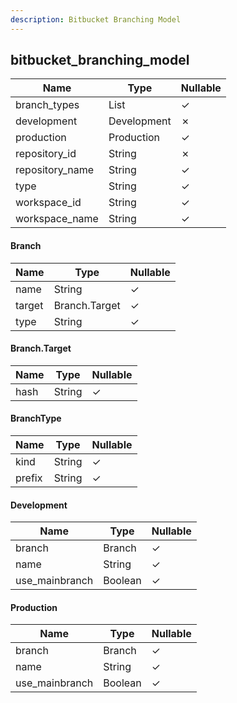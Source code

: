 ```yaml
---
description: Bitbucket Branching Model
---
```

bitbucket_branching_model
-------------------------

| **Name**        | **Type**         | **Nullable** |
| --------------- | ---------------- | ------------ |
| branch_types    | List<BranchType> | &check;      |
| development     | Development      | &cross;      |
| production      | Production       | &check;      |
| repository_id   | String           | &cross;      |
| repository_name | String           | &check;      |
| type            | String           | &check;      |
| workspace_id    | String           | &check;      |
| workspace_name  | String           | &check;      |

#### Branch
| **Name** | **Type**      | **Nullable** |
| -------- | ------------- | ------------ |
| name     | String        | &check;      |
| target   | Branch.Target | &check;      |
| type     | String        | &check;      |

#### Branch.Target
| **Name** | **Type** | **Nullable** |
| -------- | -------- | ------------ |
| hash     | String   | &check;      |

#### BranchType
| **Name** | **Type** | **Nullable** |
| -------- | -------- | ------------ |
| kind     | String   | &check;      |
| prefix   | String   | &check;      |

#### Development
| **Name**       | **Type** | **Nullable** |
| -------------- | -------- | ------------ |
| branch         | Branch   | &check;      |
| name           | String   | &check;      |
| use_mainbranch | Boolean  | &check;      |

#### Production
| **Name**       | **Type** | **Nullable** |
| -------------- | -------- | ------------ |
| branch         | Branch   | &check;      |
| name           | String   | &check;      |
| use_mainbranch | Boolean  | &check;      |
